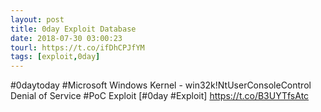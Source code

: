 ```yaml
---
layout: post
title: 0day Exploit Database
date: 2018-07-30 03:00:23
tourl: https://t.co/ifDhCPJfYM
tags: [exploit,0day]
---
```

#0daytoday #Microsoft Windows Kernel - win32k!NtUserConsoleControl Denial of Service #PoC Exploit [#0day #Exploit] https://t.co/B3UYTfsAtc